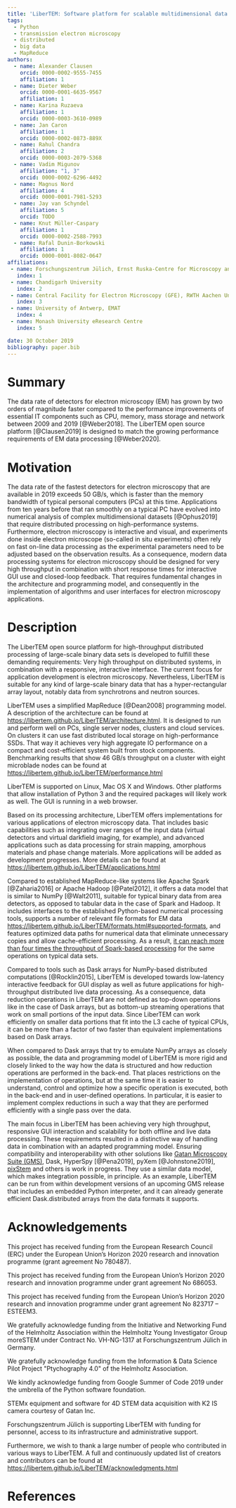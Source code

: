 ```yaml
---
title: 'LiberTEM: Software platform for scalable multidimensional data processing in transmission electron microscopy'
tags:
  - Python
  - transmission electron microscopy
  - distributed
  - big data
  - MapReduce
authors:
  - name: Alexander Clausen
    orcid: 0000-0002-9555-7455
    affiliation: 1
  - name: Dieter Weber
    orcid: 0000-0001-6635-9567
    affiliation: 1
  - name: Karina Ruzaeva
    affiliation: 1
    orcid: 0000-0003-3610-0989
  - name: Jan Caron
    affiliation: 1
    orcid: 0000-0002-0873-889X
  - name: Rahul Chandra
    affiliation: 2
    orcid: 0000-0003-2079-5368
  - name: Vadim Migunov
    affiliation: "1, 3"
    orcid: 0000-0002-6296-4492
  - name: Magnus Nord
    affiliation: 4
    orcid: 0000-0001-7981-5293
  - name: Jay van Schyndel
    affiliation: 5
    orcid: TODO
  - name: Knut Müller-Caspary
    affiliation: 1
    orcid: 0000-0002-2588-7993
  - name: Rafal Dunin-Borkowski
    affiliation: 1
    orcid: 0000-0001-8082-0647
affiliations:
 - name: Forschungszentrum Jülich, Ernst Ruska-Centre for Microscopy and Spectroscopy with Electrons
   index: 1
 - name: Chandigarh University
   index: 2
 - name: Central Facility for Electron Microscopy (GFE), RWTH Aachen University
   index: 3
 - name: University of Antwerp, EMAT
   index: 4
 - name: Monash University eResearch Centre
   index: 5

date: 30 October 2019
bibliography: paper.bib
---
```


# Summary

The data rate of detectors for electron microscopy (EM) has grown by two orders
of magnitude faster compared to the performance improvements of essential IT
components such as CPU, memory, mass storage and network between 2009 and 2019
[@Weber2018]. The LiberTEM open source platform [@Clausen2019] is designed to
match the growing performance requirements of EM data processing [@Weber2020].

# Motivation

The data rate of the fastest detectors for electron microscopy that are
available in 2019 exceeds 50 GB/s, which is faster than the memory bandwidth of
typical personal computers (PCs) at this time. Applications from ten years
before that ran smoothly on a typical PC have evolved into numerical analysis of
complex multidimensional datasets [@Ophus2019] that require distributed
processing on high-performance systems. Furthermore, electron microscopy is
interactive and visual, and experiments done inside electron microscope
(so-called in situ experiments) often rely on fast on-line data processing as
the experimental parameters need to be adjusted based on the observation
results. As a consequence, modern data processing systems for electron
microscopy should be designed for very high throughput in combination with short
response times for interactive GUI use and closed-loop feedback. That requires
fundamental changes in the architecture and programming model, and consequently
in the implementation of algorithms and user interfaces for electron microscopy
applications.

# Description

The LiberTEM open source platform for high-throughput distributed processing of
large-scale binary data sets is developed to fulfill these demanding
requirements: Very high throughput on distributed systems, in combination with a
responsive, interactive interface. The current focus for application development
is electron microscopy. Nevertheless, LiberTEM is suitable for any kind of
large-scale binary data that has a hyper-rectangular array layout, notably data
from synchrotrons and neutron sources.

LiberTEM uses a simplified MapReduce [@Dean2008] programming model. A
description of the architecture can be found at
https://libertem.github.io/LiberTEM/architecture.html. It is designed to run and
perform well on PCs, single server nodes, clusters and cloud services. On
clusters it can use fast distributed local storage on high-performance SSDs.
That way it achieves very high aggregate IO performance on a compact and
cost-efficient system built from stock components. Benchmarking results that
show 46 GB/s throughput on a cluster with eight microblade nodes can
be found at https://libertem.github.io/LiberTEM/performance.html

LiberTEM is supported on Linux, Mac OS X and Windows. Other platforms that allow
installation of Python 3 and the required packages will likely work as well. The
GUI is running in a web browser.

Based on its processing architecture, LiberTEM offers implementations for
various applications of electron microscopy data. That includes basic
capabilities such as integrating over ranges of the input data (virtual
detectors and virtual darkfield imaging, for example), and advanced applications
such as data processing for strain mapping, amorphous materials and phase change
materials. More applications will be added as development progresses. More
details can be found at https://libertem.github.io/LiberTEM/applications.html

Compared to established MapReduce-like systems like Apache Spark [@Zaharia2016]
or Apache Hadoop [@Patel2012], it offers a data model that is similar to NumPy
[@Walt2011], suitable for typical binary data from area detectors, as opposed to
tabular data in the case of Spark and Hadoop. It includes interfaces to the
established Python-based numerical processing tools, supports a number of
relevant file formats for EM data
<https://libertem.github.io/LiberTEM/formats.html#supported-formats>, and
features optimized data paths for numerical data that eliminate unnecessary
copies and allow cache-efficient processing. As a result, [it can reach more
than four times the throughput of Spark-based
processing](https://github.com/LiberTEM/LiberTEM/issues/18) for the same
operations on typical data sets.

Compared to tools such as Dask arrays for NumPy-based distributed
computations [@Rocklin2015], LiberTEM is developed towards low-latency
interactive feedback for GUI display as well as future applications for
high-throughput distributed live data processing. As a consequence, data
reduction operations in LiberTEM are not defined as top-down operations like in
the case of Dask arrays, but as bottom-up streaming operations that work on
small portions of the input data. Since LiberTEM can work efficiently on smaller
data portions that fit into the L3 cache of typical CPUs, it can be more than a
factor of two faster than equivalent implementations based on Dask arrays.

When compared to Dask arrays that try to emulate NumPy arrays as closely as
possible, the data and programming model of LiberTEM is more rigid and closely
linked to the way how the data is structured and how reduction operations are
performed in the back-end. That places restrictions on the implementation of
operations, but at the same time it is easier to understand, control and
optimize how a specific operation is executed, both in the back-end and in
user-defined operations. In particular, it is easier to implement complex
reductions in such a way that they are performed efficiently with a single pass
over the data.

The main focus in LiberTEM has been achieving very high throughput, responsive
GUI interaction and scalability for both offline and live data processing. These
requirements resulted in a distinctive way of handling data in combination with
an adapted programming model. Ensuring compatibility and interoperability with
other solutions like [Gatan Microscopy Suite
(GMS)](http://www.gatan.com/products/tem-analysis/gatan-microscopy-suite-software),
Dask, HyperSpy [@Pena2019], pyXem [@Johnstone2019],
[pixStem](https://pixstem.org/) and others is work in progress. They use a
similar data model, which makes integration possible, in principle. As an
example, LiberTEM can be run from within development versions of an upcoming GMS
release that includes an embedded Python interpreter, and it can already generate
efficient Dask.distributed arrays from the data formats it supports.

# Acknowledgements

This project has received funding from the European Research Council (ERC) under
the European Union’s Horizon 2020 research and innovation programme (grant
agreement No 780487).

This project has received funding from the European Union’s Horizon 2020
research and innovation programme under grant agreement No 686053.

This project has received funding from the European Union’s Horizon 2020
research and innovation programme under grant agreement No 823717 – ESTEEM3.

We gratefully acknowledge funding from the Initiative and Networking Fund of the
Helmholtz Association within the Helmholtz Young Investigator Group moreSTEM
under Contract No. VH-NG-1317 at Forschungszentrum Jülich in Germany.

We gratefully acknowledge funding from the Information & Data Science Pilot
Project "Ptychography 4.0" of the Helmholtz Association.

We kindly acknowledge funding from Google Summer of Code 2019 under the umbrella
of the Python software foundation.

STEMx equipment and software for 4D STEM data acquisition with K2 IS camera
courtesy of Gatan Inc.

Forschungszentrum Jülich is supporting LiberTEM with funding for personnel,
access to its infrastructure and administrative support.

Furthermore, we wish to thank a large number of people who contributed in
various ways to LiberTEM. A full and continuously updated list of creators and
contributors can be found at
https://libertem.github.io/LiberTEM/acknowledgments.html

# References
